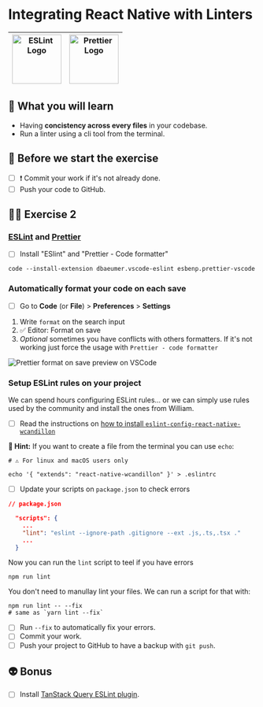 # Integrating React Native with Linters

| <img src="https://raw.githubusercontent.com/flexbox/react-native-workshop/main/challenges/assets/eslint.png" width="100px" height="100px" alt="ESLint Logo" /> | <img src="https://raw.githubusercontent.com/flexbox/react-native-workshop/main/challenges/assets/prettier.png" width="100px" height="100px" alt="Prettier Logo" /> |
| -------------------------------------------------------------------------------------------------------------------------------------------------------------- | ------------------------------------------------------------------------------------------------------------------------------------------------------------------ |

## 📡 What you will learn

- Having **concistency across every files** in your codebase.
- Run a linter using a cli tool from the terminal.

## 👾 Before we start the exercise

- [ ] ❗ Commit your work if it's not already done.
- [ ] Push your code to GitHub.

## 👨‍🚀 Exercise 2

### [ESLint](https://marketplace.visualstudio.com/items?itemName=dbaeumer.vscode-eslint) and [Prettier](https://marketplace.visualstudio.com/items?itemName=esbenp.prettier-vscode)

- [ ] Install "ESlint" and "Prettier - Code formatter"

```console
code --install-extension dbaeumer.vscode-eslint esbenp.prettier-vscode
```

### Automatically format your code on each save

- [ ] Go to **Code** (or **File**) > **Preferences** > **Settings**

1. Write `format` on the search input
2. ✅ Editor: Format on save
3. _Optional_ sometimes you have conflicts with others formatters. If it's not working just force the usage with `Prettier - code formatter`

![Prettier format on save preview on VSCode](https://raw.githubusercontent.com/flexbox/react-native-workshop/main/challenges/ecosystem/format-on-save.png)

### Setup ESLint rules on your project

We can spend hours configuring ESLint rules... or we can simply use rules used by the community and install the ones from William.

- [ ] Read the instructions on [how to install `eslint-config-react-native-wcandillon`](https://github.com/wcandillon/eslint-config-react-native-wcandillon#readme)

**🔭 Hint:** If you want to create a file from the terminal you can use `echo`:

```console
# ⚠️ For linux and macOS users only

echo '{ "extends": "react-native-wcandillon" }' > .eslintrc
```

- [ ] Update your scripts on `package.json` to check errors

```json
// package.json

  "scripts": {
    ...
    "lint": "eslint --ignore-path .gitignore --ext .js,.ts,.tsx ."
    ...
  }
```

Now you can run the `lint` script to teel if you have errors

```console
npm run lint
```

You don't need to manullay lint your files. We can run a script for that with:

```console
npm run lint -- --fix
# same as `yarn lint --fix`
```

- [ ] Run `--fix` to automatically fix your errors.
- [ ] Commit your work.
- [ ] Push your project to GitHub to have a backup with `git push`.

## 👽 Bonus

- [ ] Install [TanStack Query ESLint plugin](https://tanstack.com/query/v4/docs/react/eslint/eslint-plugin-query).
